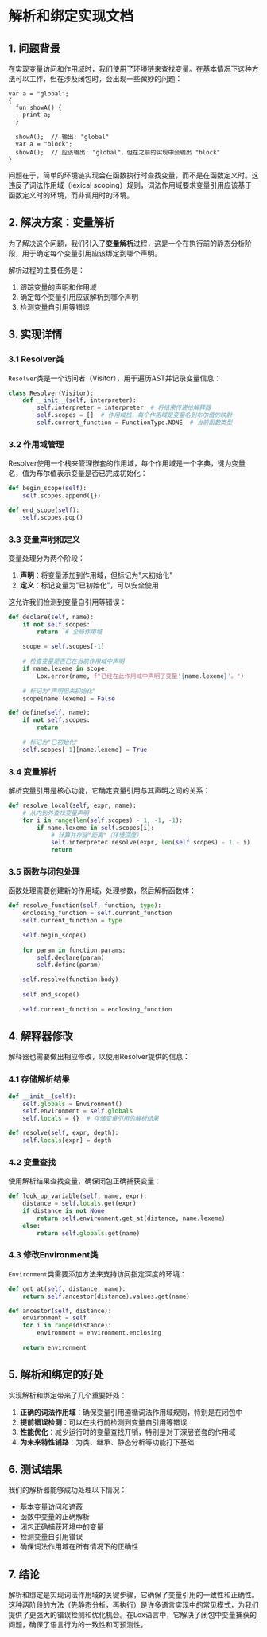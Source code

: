 # 解析和绑定实现文档

## 1. 问题背景

在实现变量访问和作用域时，我们使用了环境链来查找变量。在基本情况下这种方法可以工作，但在涉及闭包时，会出现一些微妙的问题：

```lox
var a = "global";
{
  fun showA() {
    print a;
  }
  
  showA();  // 输出: "global"
  var a = "block";
  showA();  // 应该输出: "global"，但在之前的实现中会输出 "block"
}
```

问题在于，简单的环境链实现会在函数执行时查找变量，而不是在函数定义时。这违反了词法作用域（lexical scoping）规则，词法作用域要求变量引用应该基于函数定义时的环境，而非调用时的环境。

## 2. 解决方案：变量解析

为了解决这个问题，我们引入了**变量解析**过程，这是一个在执行前的静态分析阶段，用于确定每个变量引用应该绑定到哪个声明。

解析过程的主要任务是：
1. 跟踪变量的声明和作用域
2. 确定每个变量引用应该解析到哪个声明
3. 检测变量自引用等错误

## 3. 实现详情

### 3.1 Resolver类

`Resolver`类是一个访问者（Visitor），用于遍历AST并记录变量信息：

```python
class Resolver(Visitor):
    def __init__(self, interpreter):
        self.interpreter = interpreter  # 将结果传递给解释器
        self.scopes = []  # 作用域栈，每个作用域是变量名到布尔值的映射
        self.current_function = FunctionType.NONE  # 当前函数类型
```

### 3.2 作用域管理

Resolver使用一个栈来管理嵌套的作用域，每个作用域是一个字典，键为变量名，值为布尔值表示变量是否已完成初始化：

```python
def begin_scope(self):
    self.scopes.append({})

def end_scope(self):
    self.scopes.pop()
```

### 3.3 变量声明和定义

变量处理分为两个阶段：
1. **声明**：将变量添加到作用域，但标记为"未初始化"
2. **定义**：标记变量为"已初始化"，可以安全使用

这允许我们检测到变量自引用等错误：

```python
def declare(self, name):
    if not self.scopes:
        return  # 全局作用域
    
    scope = self.scopes[-1]
    
    # 检查变量是否已在当前作用域中声明
    if name.lexeme in scope:
        Lox.error(name, f"已经在此作用域中声明了变量'{name.lexeme}'。")
    
    # 标记为"声明但未初始化"
    scope[name.lexeme] = False

def define(self, name):
    if not self.scopes:
        return
    
    # 标记为"已初始化"
    self.scopes[-1][name.lexeme] = True
```

### 3.4 变量解析

解析变量引用是核心功能，它确定变量引用与其声明之间的关系：

```python
def resolve_local(self, expr, name):
    # 从内到外查找变量声明
    for i in range(len(self.scopes) - 1, -1, -1):
        if name.lexeme in self.scopes[i]:
            # 计算并存储"距离"（环境深度）
            self.interpreter.resolve(expr, len(self.scopes) - 1 - i)
            return
```

### 3.5 函数与闭包处理

函数处理需要创建新的作用域，处理参数，然后解析函数体：

```python
def resolve_function(self, function, type):
    enclosing_function = self.current_function
    self.current_function = type
    
    self.begin_scope()
    
    for param in function.params:
        self.declare(param)
        self.define(param)
    
    self.resolve(function.body)
    
    self.end_scope()
    
    self.current_function = enclosing_function
```

## 4. 解释器修改

解释器也需要做出相应修改，以使用Resolver提供的信息：

### 4.1 存储解析结果

```python
def __init__(self):
    self.globals = Environment()
    self.environment = self.globals
    self.locals = {}  # 存储变量引用的解析结果

def resolve(self, expr, depth):
    self.locals[expr] = depth
```

### 4.2 变量查找

使用解析结果查找变量，确保闭包正确捕获变量：

```python
def look_up_variable(self, name, expr):
    distance = self.locals.get(expr)
    if distance is not None:
        return self.environment.get_at(distance, name.lexeme)
    else:
        return self.globals.get(name)
```

### 4.3 修改Environment类

`Environment`类需要添加方法来支持访问指定深度的环境：

```python
def get_at(self, distance, name):
    return self.ancestor(distance).values.get(name)

def ancestor(self, distance):
    environment = self
    for i in range(distance):
        environment = environment.enclosing
    
    return environment
```

## 5. 解析和绑定的好处

实现解析和绑定带来了几个重要好处：

1. **正确的词法作用域**：确保变量引用遵循词法作用域规则，特别是在闭包中
2. **提前错误检测**：可以在执行前检测到变量自引用等错误
3. **性能优化**：减少运行时的变量查找开销，特别是对于深层嵌套的作用域
4. **为未来特性铺路**：为类、继承、静态分析等功能打下基础

## 6. 测试结果

我们的解析器能够成功处理以下情况：

- 基本变量访问和遮蔽
- 函数中变量的正确解析
- 闭包正确捕获环境中的变量
- 检测变量自引用错误
- 确保词法作用域在所有情况下的正确性

## 7. 结论

解析和绑定是实现词法作用域的关键步骤，它确保了变量引用的一致性和正确性。这种两阶段的方法（先静态分析，再执行）是许多语言实现中的常见模式，为我们提供了更强大的错误检测和优化机会。在Lox语言中，它解决了闭包中变量捕获的问题，确保了语言行为的一致性和可预测性。